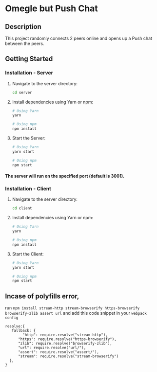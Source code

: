 # Omegle but Push Chat

## Description

This project randomly connects 2 peers online and opens up a Push chat between the peers.

## Getting Started


### Installation - Server

1. Navigate to the server directory:

    ```bash
    cd server
    ```

2. Install dependencies using Yarn or npm:

    ```bash
    # Using Yarn
    yarn

    # Using npm
    npm install
    ```

3. Start the Server:

    ```bash
    # Using Yarn
    yarn start
    
    # Using npm
    npm start
    ```


#### The server will run on the specified port (default is 3001).

### Installation - Client

1. Navigate to the server directory:

    ```bash
    cd client
    ```

2. Install dependencies using Yarn or npm:

    ```bash
    # Using Yarn
    yarn

    # Using npm
    npm install
    ```
3. Start the Client:

    ```bash
    # Using Yarn
    yarn start
    
    # Using npm
    npm start
    ```



## Incase of polyfills error, 

run ```npm install stream-http stream-browserify https-browserify browserify-zlib assert url``` and add this code snippet in your `webpack config`

```
resolve:{
   fallback: {
        "http": require.resolve("stream-http"),
      "https": require.resolve("https-browserify"),
      "zlib": require.resolve("browserify-zlib"),
      "url": require.resolve("url/"),
      "assert": require.resolve("assert/"),
      "stream": require.resolve("stream-browserify")
  },
}
```





